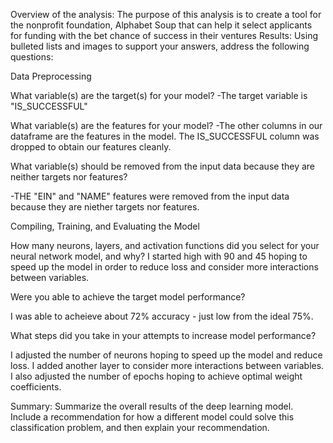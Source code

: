 Overview of the analysis: The purpose of this analysis is to create a tool for the nonprofit foundation, Alphabet Soup that can help it select applicants for funding with the bet chance of success in their ventures
Results: Using bulleted lists and images to support your answers, address the following questions:

Data Preprocessing

What variable(s) are the target(s) for your model?
-The target variable is "IS_SUCCESSFUL"

What variable(s) are the features for your model?
-The other columns in our dataframe are the features in the model. The IS_SUCCESSFUL column was dropped to obtain our features cleanly.

What variable(s) should be removed from the input data because they are neither targets nor features?

-THE "EIN" and "NAME" features were removed from the input data because they are niether targets nor features.

Compiling, Training, and Evaluating the Model

How many neurons, layers, and activation functions did you select for your neural network model, and why?
I started high with 90 and 45 hoping to speed up the model in order to reduce loss and consider more interactions between variables. 

Were you able to achieve the target model performance?

I was able to acheieve about 72% accuracy - just low from the ideal 75%.

What steps did you take in your attempts to increase model performance?

I adjusted the number of neurons hoping to speed up the model and reduce loss. I added another layer to consider more interactions between variables. I also adjusted the number of epochs hoping to achieve optimal weight coefficients.

Summary: Summarize the overall results of the deep learning model. Include a recommendation for how a different model could solve this classification problem, and then explain your recommendation.
